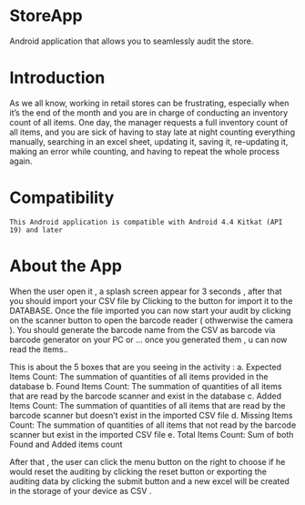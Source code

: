 # StoreApp
Android application that allows you to seamlessly audit the store.

# Introduction
As we all know, working in retail stores can be frustrating, especially when it’s the end of the month and you are in charge of conducting an inventory count of all items. One day, the manager requests a full inventory count of all items, and you are sick of having to stay late at night counting everything manually, searching in an excel sheet, updating it, saving it, re-updating it, making an error while counting, and having to repeat the whole process again.

# Compatibility
    This Android application is compatible with Android 4.4 Kitkat (API 19) and later
    
# About the App 
When the user open it , a splash screen appear for 3 seconds ,  after that you should import your CSV file by Clicking to the button for import it to the DATABASE. Once the file imported you can now start your audit by clicking on the scanner button to open the barcode reader ( othwerwise the camera ). 
You should generate the barcode name from the CSV as barcode via barcode generator on your PC or ... 
once you generated them , u can now read the items..

This is about the 5 boxes that are you seeing in the activity :
  a. Expected Items Count: The summation of quantities of all items provided in the database
  b. Found Items Count: The summation of quantities of all items that are read by the barcode scanner and exist in the database
  c. Added Items Count: The summation of quantities of all items that are read by the barcode scanner but doesn’t exist in the imported CSV file
  d. Missing Items Count: The summation of quantities of all items that not read by the barcode scanner but exist in the imported CSV file
  e. Total Items Count: Sum of both Found and Added items count

After that , the user can click the menu button on the right to choose if he would reset the auditing by clicking the reset button or exporting the auditing data by clicking the submit button and a new excel will be created in the storage of your device as CSV .
